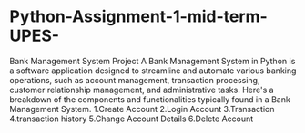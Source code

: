 # Python-Assignment-1-mid-term-UPES-
Bank Management System Project
A Bank Management System in Python is a software application designed to streamline and automate various banking operations, such as account management, transaction processing, customer relationship management, and administrative tasks. 
Here's a breakdown of the components and functionalities typically found in a Bank Management System.
1.Create Account
2.Login Account
3.Transaction
4.transaction history
5.Change Account Details
6.Delete Account

